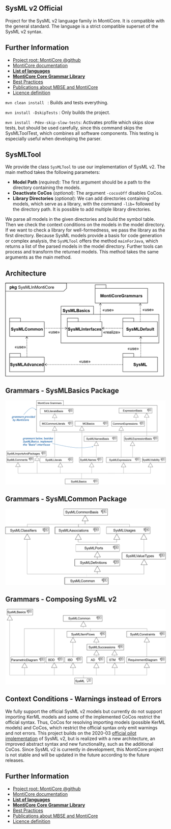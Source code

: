 <!-- (c) https://github.com/MontiCore/monticore -->
## SysML v2 Official

Project for the SysML v2 language family in MontiCore. It is compatible with the general standard.
The language is a strict compatible superset of the SysML v2 syntax. 

## Further Information

* [Project root: MontiCore @github](https://github.com/MontiCore/monticore)
* [MontiCore documentation](http://www.monticore.de/)
* [**List of languages**](https://github.com/MontiCore/monticore/blob/dev/docs/Languages.md)
* [**MontiCore Core Grammar Library**](https://github.com/MontiCore/monticore/blob/dev/monticore-grammar/src/main/grammars/de/monticore/Grammars.md)
* [Best Practices](https://github.com/MontiCore/monticore/blob/dev/docs/BestPractices.md)
* [Publications about MBSE and MontiCore](https://www.se-rwth.de/publications/)
* [Licence definition](https://github.com/MontiCore/monticore/blob/master/00.org/Licenses/LICENSE-MONTICORE-3-LEVEL.md)

``mvn clean install `` : Builds and tests everything.

``mvn install -DskipTests`` : Only builds the project.

``mvn install -Pdev-skip-slow-tests``:  Activates profile which skips slow tests, but should be used carefully, since
 this command skips the SysMLToolTest, which combines all software components. 
 This testing is especially useful when developing the parser.


 ## SysMLTool
 
 We provide the class `SysMLTool` to use our implementation of SysML v2. The main method takes the following parameters:
 - **Model Path** (_required_): The first argument should be a path to the directory containing the models.
 - **Deactivate CoCos** (_optional_): The argument `-cocosOff` disables CoCos.
 - **Library Directories** (_optional_): We can add directories containing models, which serve as a library, with the command `-lib=` followed by the directory path. It is possible to add multiple library directories.
  
 We parse all models in the given directories and build the symbol table. 
 Then we check the context conditions on the models in the model directory. 
 If we want to check a library for well-formedness, we pass the library as the first directory.
  Because SysML models provide a basis for code generation or complex analysis, the `SysMLTool` offers the method
   `mainForJava`, which returns a list of the parsed models in the model directory. 
   Further tools can process and transform the returned models. This method takes the same arguments as the main method.
   
 ## Architecture 
 ![Package Structure](architecturedoc/ArcPackageStructure.png)
 
 ## Grammars - SysMLBasics Package
 ![SysMLCommon](architecturedoc/basicsDefault.png)
   
 ## Grammars - SysMLCommon Package
 ![SysMLCommon](architecturedoc/common.png)
 
 ## Grammars - Composing SysML v2
 ![SysMLLangage](architecturedoc/SysMLAndAdvanced.png) 
 
 ## Context Conditions - Warnings instead of Errors
 We fully support the official SysML  v2 models but currently do not support importing KerML models and some of the
  implemented CoCos restrict the official syntax. 
 Thus, CoCos for resolving importing models (possible KerML models) and CoCos, which restrict the official syntax 
  only emit warnings and not errors. 
 This project builds on the 2020-03 
  [official pilot implementation](http://openmbee.org/sysml-v2-release/2020-03)
  of SysML v2, but is realized with a new architecture,
  an improved abstract syntax and new functionality, such as the additional CoCos. 
  Since SysML v2 is currently in development, this MontiCore
   project is not stable and will be updated in the future according to the future releases.
  
 ## Further Information
 
 * [Project root: MontiCore @github](https://github.com/MontiCore/monticore)
 * [MontiCore documentation](http://www.monticore.de/)
 * [**List of languages**](https://github.com/MontiCore/monticore/blob/dev/docs/Languages.md)
 * [**MontiCore Core Grammar Library**](https://github.com/MontiCore/monticore/blob/dev/monticore-grammar/src/main/grammars/de/monticore/Grammars.md)
 * [Best Practices](https://github.com/MontiCore/monticore/blob/dev/docs/BestPractices.md)
 * [Publications about MBSE and MontiCore](https://www.se-rwth.de/publications/)
 * [Licence definition](https://github.com/MontiCore/monticore/blob/master/00.org/Licenses/LICENSE-MONTICORE-3-LEVEL.md)
